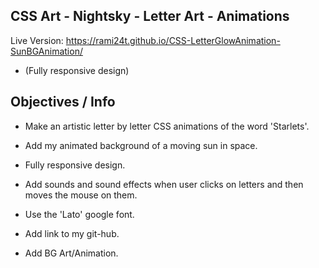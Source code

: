 ## CSS Art - Nightsky - Letter Art - Animations

Live Version: https://rami24t.github.io/CSS-LetterGlowAnimation-SunBGAnimation/

- (Fully responsive design)

## Objectives / Info

- Make an artistic letter by letter CSS animations of the word 'Starlets'.

- Add my animated background of a moving sun in space.

- Fully responsive design.

- Add sounds and sound effects when user clicks on letters and then moves the mouse on them.

- Use the 'Lato' google font.

- Add link to my git-hub.

- Add BG Art/Animation.
